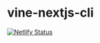 # vine-nextjs-cli
[![Netlify Status](https://api.netlify.com/api/v1/badges/94020f35-6f80-4728-9a07-394491c02528/deploy-status)](https://app.netlify.com/sites/vine-school-mpt/deploys)